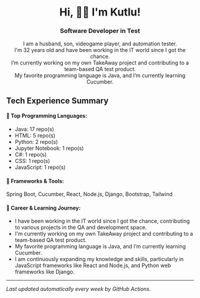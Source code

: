 <h1 align="center">Hi, 👋🏼 I'm Kutlu!</h1>
<h3 align="center">Software Developer in Test</h3>

<p align="center">
  I am a husband, son, videogame player, and automation tester.<br/>
  I'm 32 years old and have been working in the IT world since I got the chance.<br/>
  I’m currently working on my own TakeAway project and contributing to a team-based QA test product.<br/>
  My favorite programming language is Java, and I’m currently learning Cucumber.<br/>
</p>


<h2>Tech Experience Summary</h2>

#### 📍 Top Programming Languages:
- Java: 17 repo(s)
- HTML: 5 repo(s)
- Python: 2 repo(s)
- Jupyter Notebook: 1 repo(s)
- C#: 1 repo(s)
- CSS: 1 repo(s)
- JavaScript: 1 repo(s)

#### 🧰 Frameworks & Tools:
Spring Boot, Cucumber, React, Node.js, Django, Bootstrap, Tailwind

#### 🤖 Career & Learning Journey:
- I have been working in the IT world since I got the chance, contributing to various projects in the QA and development space.
- I'm currently working on my own TakeAway project and contributing to a team-based QA test product.
- My favorite programming language is Java, and I’m currently learning Cucumber.
- I am continuously expanding my knowledge and skills, particularly in JavaScript frameworks like React and Node.js, and Python web frameworks like Django.
  

---

_Last updated automatically every week by GitHub Actions._